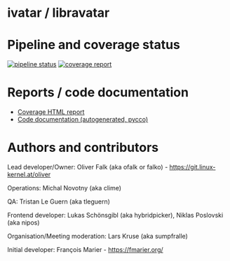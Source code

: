 ivatar / libravatar
===================

Pipeline and coverage status
============================

[![pipeline status](https://git.linux-kernel.at/oliver/ivatar/badges/master/pipeline.svg)](https://git.linux-kernel.at/oliver/ivatar/commits/master)
[![coverage report](https://git.linux-kernel.at/oliver/ivatar/badges/master/coverage.svg)](http://git.linux-kernel.at/oliver/ivatar/commits/master)

Reports / code documentation
============================

  - [Coverage HTML report](http://oliver.git.linux-kernel.at/ivatar)
  - [Code documentation (autogenerated, pycco)](http://oliver.git.linux-kernel.at/ivatar/pycco/)

Authors and contributors
========================

Lead developer/Owner: Oliver Falk (aka ofalk or falko) - https://git.linux-kernel.at/oliver

Operations: Michal Novotny (aka clime)

QA: Tristan Le Guern (aka tleguern)

Frontend developer: Lukas Schönsgibl (aka hybridpicker), Niklas Poslovski (aka nipos)

Organisation/Meeting moderation: Lars Kruse (aka sumpfralle)

Initial developer: François Marier - https://fmarier.org/
